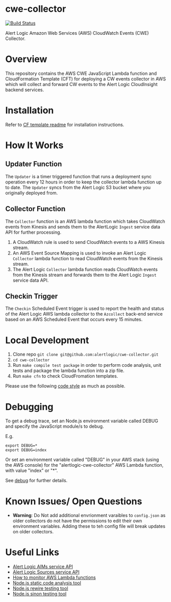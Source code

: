 # cwe-collector

[![Build Status](https://secure.travis-ci.org/alertlogic/cwe-collector.png?branch=master)](http://travis-ci.org/alertlogic/cwe-collector)

Alert Logic Amazon Web Services (AWS) CloudWatch Events (CWE) Collector.


# Overview

This repository contains the AWS CWE JavaScript Lambda function and CloudFormation Template (CFT) for deploying
a CW events collector in AWS which will collect and forward CW events to the Alert Logic CloudInsight 
backend services.

# Installation

Refer to [CF template readme](./cfn/README.md) for installation instructions.

# How It Works

## Updater Function

The `Updater` is a timer triggered function that runs a deployment sync operation every 12 hours in order to keep 
the collector lambda function up to date.  The `Updater` syncs from the Alert Logic S3 bucket where you originally
deployed from.

## Collector Function

The `Collector` function is an AWS lambda function which takes CloudWatch events from Kinesis and sends them to 
the AlertLogic `Ingest` service data API for further processing.

1. A CloudWatch rule is used to send CloudWatch events to a AWS Kinesis stream.
1. An AWS Event Source Mapping is used to invoke an Alert Logic `Collector` lambda function to read
CloudWatch events from the Kinesis stream.
1. The Alert Logic `Collector` lambda function reads CloudWatch events from the Kinesis stream and forwards
them to the Alert Logic `Ingest` service data API.


## Checkin Trigger

The `Checkin` Scheduled Event trigger is used to report the health and status of the Alert Logic 
AWS lambda collector to the `Azcollect` back-end service based on an AWS Scheduled Event that 
occurs every 15 minutes.

# Local Development

1. Clone repo `git clone git@github.com:alertlogic/cwe-collector.git`
1. `cd cwe-collector`
1. Run `make compile test package` in order to perform code analysis, unit tests and package the 
lambda function into a zip file.
1. Run `make cfn` to check CloudFromation templates.

Please use the following [code style](https://github.com/airbnb/javascript) as much as possible.

# Debugging

To get a debug trace, set an Node.js environment variable called DEBUG and
specify the JavaScript module/s to debug.

E.g.

```
export DEBUG=*
export DEBUG=index
```

Or set an environment variable called "DEBUG" in your AWS stack (using the AWS 
console) for the "alertlogic-cwe-collector" AWS Lambda function, with 
value "index" or "*".

See [debug](https://www.npmjs.com/package/debug) for further details.

# Known Issues/ Open Questions

- **Warning**: Do Not add additional envrionment varaibles to `config.json` as older collectors do not have the permissions to edit their own environment variables. Adding these to teh config file will break updates on older collectors.

# Useful Links

- [Alert Logic AIMs service API](https://console.cloudinsight.alertlogic.com/api/aims/)
- [Alert Logic Sources service API](https://console.cloudinsight.alertlogic.com/api/sources/)
- [How to monitor AWS Lambda functions](http://docs.aws.amazon.com/lambda/latest/dg/monitoring-functions.html)
- [Node.js static code analysis tool](http://jshint.com/install/)
- [Node.js rewire testing tool](https://github.com/jhnns/rewire)
- [Node.js sinon testing tool](http://sinonjs.org/)

